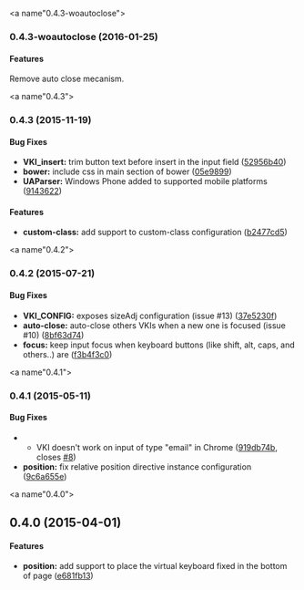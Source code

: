 <a name"0.4.3-woautoclose"></a>
### 0.4.3-woautoclose (2016-01-25)


#### Features

Remove auto close mecanism.


<a name"0.4.3"></a>
### 0.4.3 (2015-11-19)


#### Bug Fixes

* **VKI_insert:** trim button text before insert in the input field ([52956b40](https://github.com/the-darc/angular-virtual-keyboard/commit/52956b40))
* **bower:** include css in main section of bower ([05e9899](https://github.com/the-darc/angular-virtual-keyboard/commit/05e9899))
* **UAParser:** Windows Phone added to supported mobile platforms ([9143622](https://github.com/the-darc/angular-virtual-keyboard/commit/9143622))

#### Features

* **custom-class:** add support to custom-class configuration ([b2477cd5](https://github.com/the-darc/angular-virtual-keyboard/commit/b2477cd5))


<a name"0.4.2"></a>
### 0.4.2 (2015-07-21)


#### Bug Fixes

* **VKI_CONFIG:** exposes sizeAdj configuration (issue #13) ([37e5230f](https://github.com/the-darc/angular-virtual-keyboard/commit/37e5230f))
* **auto-close:** auto-close others VKIs when a new one is focused (issue #10) ([8bf63d74](https://github.com/the-darc/angular-virtual-keyboard/commit/8bf63d74))
* **focus:** keep input focus when keyboard buttons (like shift, alt, caps, and others..) are ([f3b4f3c0](https://github.com/the-darc/angular-virtual-keyboard/commit/f3b4f3c0))


<a name"0.4.1"></a>
### 0.4.1 (2015-05-11)


#### Bug Fixes

* - VKI doesn't work on input of type "email" in Chrome ([919db74b](https://github.com/the-darc/angular-virtual-keyboard/commit/919db74b), closes [#8](https://github.com/the-darc/angular-virtual-keyboard/issues/8))
* **position:** fix relative position directive instance configuration ([9c6a655e](https://github.com/the-darc/angular-virtual-keyboard/commit/9c6a655e))


<a name"0.4.0"></a>
## 0.4.0 (2015-04-01)


#### Features

* **position:** add support to place the virtual keyboard fixed in the bottom of page ([e681fb13](https://github.com/the-darc/angular-virtual-keyboard/commit/e681fb13))

